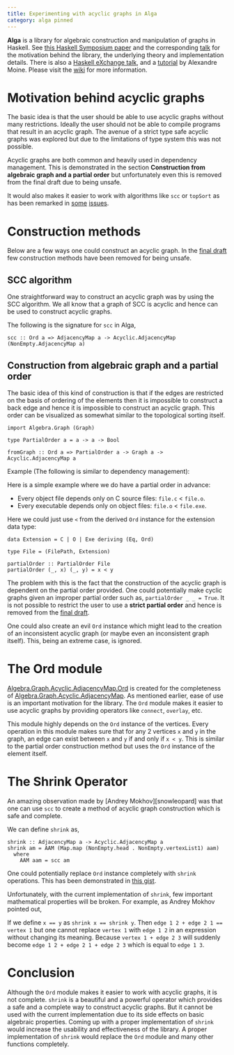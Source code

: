 ```yaml
---
title: Experimenting with acyclic graphs in Alga
category: alga pinned
---
```


**Alga** is a library for algebraic construction and manipulation of graphs in Haskell. See
[this Haskell Symposium paper][paper] and the
corresponding [talk][talk1] for the motivation
behind the library, the underlying theory and implementation details. There is also a
[Haskell eXchange talk][talk2], 
and a [tutorial][tutorial] by Alexandre Moine.
Please visit the [wiki][wiki] for more information.

# Motivation behind acyclic graphs

The basic idea is that the user should be able to use acyclic graphs without
many restrictions. Ideally the user should not be able to compile programs
that result in an acyclic graph. The avenue of a strict type safe acyclic graphs
was explored but due to the limitations of type system this was not possible.
 
Acyclic graphs are both common and heavily used in dependency
management. This is demonstrated in the section 
**Construction from algebraic graph and a partial order** but unfortunately
even this is removed from the final draft due to being unsafe.

It would also makes it easier to work with algorithms like `scc` or `topSort`
as has been remarked in [some][issue#152] [issues][issue#154].

# Construction methods

Below are a few ways one could construct an acyclic graph. In the [final draft][Acyclic.AdjacencyMap]
few construction methods have been removed for being unsafe.

## SCC algorithm

One straightforward way to construct an acyclic graph was by using
the SCC algorithm. We all know that a graph of SCC is acyclic and
hence can be used to construct acyclic graphs.

The following is the signature for `scc` in Alga,
```
scc :: Ord a => AdjacencyMap a -> Acyclic.AdjacencyMap (NonEmpty.AdjacencyMap a)
```

## Construction from algebraic graph and a partial order

The basic idea of this kind of construction is that if the edges are
restricted on the basis of ordering of the elements then it is
impossible to construct a back edge and hence it is impossible to
construct an acyclic graph. This order can be visualized as somewhat
similar to the topological sorting itself.

```
import Algebra.Graph (Graph)

type PartialOrder a = a -> a -> Bool

fromGraph :: Ord a => PartialOrder a -> Graph a -> Acyclic.AdjacencyMap a
```

Example (The following is similar to dependency management):

Here is a simple example where we do have a partial order in advance:
* Every object file depends only on C source files: `file.c` < `file.o`.
* Every executable depends only on object files: `file.o` < `file.exe`.

Here we could just use `<` from the derived `Ord` instance for the extension data type:

```
data Extension = C | O | Exe deriving (Eq, Ord)

type File = (FilePath, Extension)

partialOrder :: PartialOrder File
partialOrder (_, x) (_, y) = x < y
```

The problem with this is the fact that the construction of the acyclic
graph is dependent on the partial order provided. One could potentially
make cyclic graphs given an improper partial order such as,
`partialOrder _ _ = True`. It is not possible to restrict the user to
use a **strict partial order** and hence is removed from the [final draft][Acyclic.AdjacencyMap].

One could also create an evil `Ord` instance which might lead to the
creation of an inconsistent acyclic graph (or maybe even an
inconsistent graph itself). This, being an extreme case, is ignored.

# The Ord module

[Algebra.Graph.Acyclic.AdjacencyMap.Ord][Acyclic.AdjacencyMap.Ord] is
created for the completeness of [Algebra.Graph.Acyclic.AdjacencyMap][Acyclic.AdjacencyMap].
As mentioned earlier, ease of use is an important motivation for the library.
The `Ord` module makes it easier to use acyclic graphs by providing operators like
`connect`, `overlay`, etc.

This module highly depends on the `Ord` instance of the vertices.
Every operation in this module makes sure that for any 2 vertices
`x` and `y` in the graph, an edge can exist between `x` and `y` if
and only if `x < y`. This is similar to the partial order construction
method but uses the `Ord` instance of the element itself.

# The Shrink Operator

An amazing observation made by [Andrey Mokhov][snowleopard]
was that one can use `scc` to create a method of acyclic graph
construction which is safe and complete.

We can define `shrink` as,
```
shrink :: AdjacencyMap a -> Acyclic.AdjacencyMap a
shrink am = AAM (Map.map (NonEmpty.head . NonEmpty.vertexList1) aam)
  where
    AAM aam = scc am 
```

One could potentially replace `Ord` instance completely with `shrink`
operations. This has been demonstrated in [this gist][shrink gist].

Unfortunately, with the current implementation of `shrink`,
few important mathematical properties will be broken. 
For example, as Andrey Mokhov pointed out,

If we define `x == y` as `shrink x == shrink y`.
Then `edge 1 2 + edge 2 1 == vertex 1` but one cannot replace
`vertex 1` with `edge 1 2` in an expression without changing its
meaning. Because `vertex 1 + edge 2 3` will suddenly become 
`edge 1 2 + edge 2 1 + edge 2 3` which is equal to `edge 1 3`.

# Conclusion

Although the `Ord` module makes it easier to work with acyclic graphs,
it is not complete.
`shrink` is a beautiful and a powerful operator which provides a
safe and a complete way to construct acyclic graphs. But it cannot
be used with the current implementation due to its side effects
on basic algebraic properties. Coming up with a proper implementation
of `shrink` would increase the usability and effectiveness of the
library. A proper implementation of `shrink` would replace the `Ord`
module and many other functions completely.

[paper]: https://github.com/snowleopard/alga-paper
[talk1]: https://www.youtube.com/watch?v=EdQGLewU-8k
[talk2]: https://skillsmatter.com/skillscasts/10635-algebraic-graphs
[tutorial]: https://nobrakal.github.io/alga-tutorial
[wiki]: https://github.com/snowleopard/alga/wiki
[issue#152]: https://github.com/snowleopard/alga/issues/152
[issue#154]: https://github.com/snowleopard/alga/issues/154
[snowleapord]: https://github.com/snowleopard 
[shrink gist]: https://gist.github.com/adithyaov/bf3bf5d595bc1bb587d0aea03f1b3412
[Acyclic.AdjacencyMap]: https://github.com/snowleopard/alga/blob/master/src/Algebra/Graph/Acyclic/AdjacencyMap.hs
[Acyclic.AdjacencyMap.Ord]: https://github.com/snowleopard/alga/blob/master/src/Algebra/Graph/Acyclic/AdjacencyMap/Ord.hs
